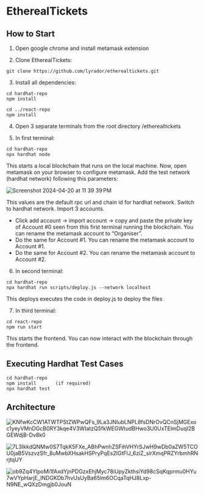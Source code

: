 # EtherealTickets

## How to Start
1. Open google chrome and install metamask extension
   
2. Clone EtherealTickets:
```
git clone https://github.com/lyrador/etherealtickets.git
```

3. Install all dependencies:
```
cd hardhat-repo
npm install
```
```
cd ../react-repo
npm install
```

4. Open 3 separate terminals from the root directory /etherealtickets
   
5. In first terminal:
```
cd hardhat-repo
npx hardhat node
```
This starts a local blockchain that runs on the local machine. 
Now, open metamask on your browser to configure metamask.
Add the test network (hardhat network) following this parameters:

![Screenshot 2024-04-20 at 11 39 39 PM](https://github.com/lyrador/etherealtickets/assets/65401176/cb79037d-9a1b-4e73-928d-cee66706fe0d)

This values are the default rpc url and chain id for hardhat network.
Switch to hardhat network.
Import 3 accounts.
- Click add account -> import account -> copy and paste the private key of Account #0 seen from this first terminal running the blockchain. You can rename the metamask account to “Organiser”.
- Do the same for Account #1. You can rename the metamask account to Account #1.
- Do the same for Account #2. You can rename the metamask account to Account #2.

6. In second terminal:
```
cd hardhat-repo
npx hardhat run scripts/deploy.js --network localhost
```
This deploys executes the code in deploy.js to deploy the files

7. In third terminal:
```
cd react-repo
npm run start
```
This starts the frontend. You can now interact with the blockchain through the frontend.




 ## Executing Hardhat Test Cases
 ```
cd hardhat-repo
npm install       (if required)
npx hardhat test
```



 ## Architecture

 ![KNfwKcCW1ATWTPStZWPwQFs_9La3JNIubLNPL8fsDNrOvQCnSjMGExoc1yeyVMnDGcB0RY3kqe4V3WIatzQ5fkWEGWtudBHwo3U0UxTElmDuqI2BGEWdjB-Dv8k0](https://github.com/lyrador/etherealtickets/assets/65401176/ce162d15-6f58-4401-9cad-384303f109b7)


![7L3IkkdQNMw0S7TqkK5FXe_ABhPwnhZSFihVHYrSJwH9wDb0aZW5TCOU0jaB5VszvzSfr_8uMwbXHsakHSPryPqEs2IGtFlJ_6ziZ_slrXmqPRZYrbmhRNrjtqUY](https://github.com/lyrador/etherealtickets/assets/65401176/a65ce9b4-2025-49c5-b5a5-5590642ca35c)


![ob9Zq4YlpoMi1fAxdYjnPDGzxEhjMyc78iUpyZkthsiYd98cSqKqprmu0HYu7wVYpHarjE_INDGKDb7hvUsUyBa65lm6OCqaTqHJ8Lxp-N9NE_wQXzDmgjb0JouN](https://github.com/lyrador/etherealtickets/assets/65401176/4684dec3-e04d-4d7c-a4f2-1cb24f4a6dcf)


